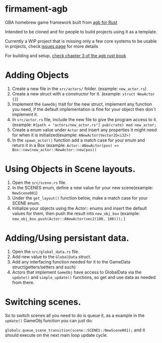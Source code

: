 # firmament-agb
 GBA homebrew game framework built from [agb for Rust](https://github.com/agbrs/agb)

 Intended to be cloned and for people to build projects using it as a template.

 Currently a WIP project that is missing only a few core systems to be usable in projects, check [issues page](https://github.com/sitton76/firmament-agb/issues) for more details

 For building and setup, [check chapter 3 of the agb rust book](https://agbrs.dev/book/setup/getting_started.html)

# Adding Objects
 1. Create a new file in the `src/actors/` folder. (example: `new_actor.rs`)
 2. Create a new struct with a constructor for it. (example: `struct NewActor {}`)
 3. Implement the `GameObj` trait for the new struct, implement any function you need, if the default implementation is fine for your object then don`t implement it.
 4. In `src/actor.rs` file, include the new file to give the program access to it. (example: `#[path = "actors/new_actor.rs"] pub(crate) mod new_actor;`
 5. Create a enum value under `Actor` and insert any properties it might need for when it is initialized(example: `ANewActor(Vector2D<i32>)`
 6. In the `spawn_actor()` function add a match case for your enum and return it in a Box (example: `Actor::ANewActor(pos) => Box::new(new_actor::NewActor::new(pos))`

# Using Objects in Scene layouts.
 1. Open the `src/scene.rs` file.
 2. In the SCENES enum, define a new value for your new scene(example: `NewScene001`)
 3. Under the `get_layout()` function below, make a match case for your SCENE enum.
 4. Initialize your objects using the Actor:: enums and insert the default values for them, then push the result into `new_obj_box` (example: `new_obj_box.push(Actor::ANewActor(vec2(100, 100)));` )

# Adding/Using persistant data.
 1. Open the `src/global_data.rs` file.
 2. Add new value to the `GlobalData` struct.
 3. Add any interfacing function needed for it to the GameData struct(getters/setters and such)
 4. Actors that implement `GameObj` have access to GlobalData via the `update()` and `simple_update()` functions, so get and use data as needed from there.

# Switching scenes.
 So to switch scenes all you need to do is queue it, as a example in the `update()` GameObj function you can just do:
 
 `globals.queue_scene_transition(scene::SCENES::NewScene001);` and it should execute on the next main loop update cycle.
